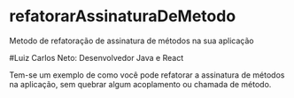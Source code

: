 # refatorarAssinaturaDeMetodo
Metodo de refatoração de assinatura de métodos na sua aplicação

#Luiz Carlos Neto:  Desenvolvedor Java e React

Tem-se um exemplo de como você pode refatorar a assinatura de métodos na aplicação, sem quebrar algum acoplamento ou chamada de método.
